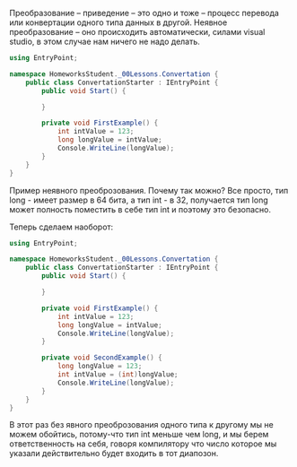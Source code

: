 Преобразование – приведение – это одно и тоже – процесс перевода или конвертации одного типа данных в другой.
Неявное преобразование – оно происходить автоматически, силами visual studio, в этом случае нам ничего не надо делать.

```csharp
using EntryPoint;

namespace HomeworksStudent._00Lessons.Convertation {
    public class ConvertationStarter : IEntryPoint {
        public void Start() {

        }

        private void FirstExample() {
            int intValue = 123;
            long longValue = intValue;
            Console.WriteLine(longValue);
        }
    }
}
```
Пример неявного преоброзования. Почему так можно? Все просто, тип long - имеет размер в 64 бита, а тип int - в 32, получается тип long может полность поместить в себе тип int и поэтому это безопасно.

Теперь сделаем наоборот:

```csharp
using EntryPoint;

namespace HomeworksStudent._00Lessons.Convertation {
    public class ConvertationStarter : IEntryPoint {
        public void Start() {

        }

        private void FirstExample() {
            int intValue = 123;
            long longValue = intValue;
            Console.WriteLine(longValue);
        }

        private void SecondExample() {
            long longValue = 123;
            int intValue = (int)longValue;
            Console.WriteLine(longValue);
        }
    }
}
```
В этот раз без явного преоброзования одного типа к другому мы не можем обойтись, потому-что тип int меньше чем long, и мы берем ответственность на себя, говоря компилятору что число которое мы указали действительно будет входить в тот диапозон.
